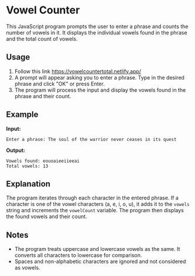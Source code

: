 # Vowel Counter

This JavaScript program prompts the user to enter a phrase and counts the number of vowels in it. It displays the individual vowels found in the phrase and the total count of vowels.

## Usage

1. Follow this link https://vowelcountertotal.netlify.app/
2. A prompt will appear asking you to enter a phrase. Type in the desired phrase and click "OK" or press Enter.
3. The program will process the input and display the vowels found in the phrase and their count.

## Example

**Input:**
```
Enter a phrase: The soul of the warrior never ceases in its quest
```

**Output:**
```
Vowels found: eouoaieeiieeai
Total vowels: 13
```

## Explanation

The program iterates through each character in the entered phrase. If a character is one of the vowel characters (a, e, i, o, u), it adds it to the `vowels` string and increments the `vowelCount` variable. The program then displays the found vowels and their count.

## Notes

- The program treats uppercase and lowercase vowels as the same. It converts all characters to lowercase for comparison.
- Spaces and non-alphabetic characters are ignored and not considered as vowels.

